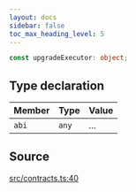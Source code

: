 ```yaml
---
layout: docs
sidebar: false
toc_max_heading_level: 5
---
```


```ts
const upgradeExecutor: object;
```

## Type declaration

| Member | Type | Value |
| :------ | :------ | :------ |
| `abi` | `any` | ... |

## Source

[src/contracts.ts:40](https://github.com/OffchainLabs/arbitrum-orbit-sdk/blob/27c24d61cdc7e62a81af29bd04f39d5a3549ecb3/src/contracts.ts#L40)
